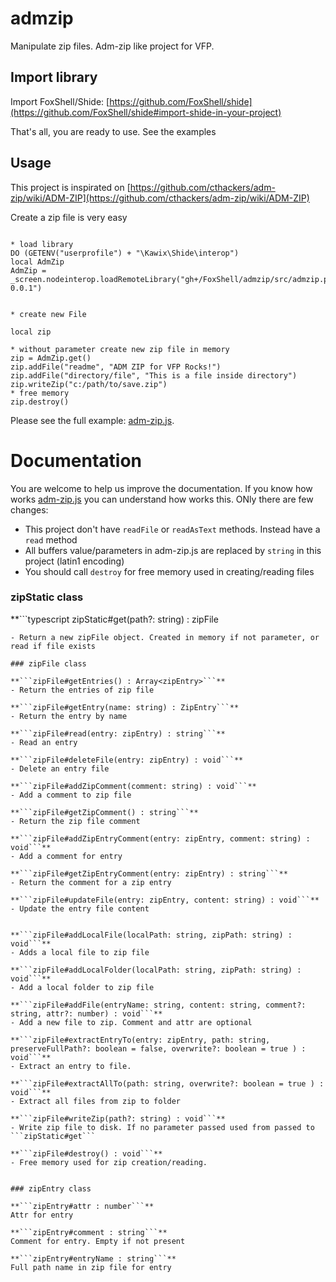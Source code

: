 # admzip
Manipulate zip files. Adm-zip like project for VFP.


## Import library

Import FoxShell/Shide: [https://github.com/FoxShell/shide](https://github.com/FoxShell/shide#import-shide-in-your-project)

That's all, you are ready to use. See the examples


## Usage

This project is inspirated on [https://github.com/cthackers/adm-zip/wiki/ADM-ZIP](https://github.com/cthackers/adm-zip/wiki/ADM-ZIP)

Create a zip file is very easy
```harbour

* load library
DO (GETENV("userprofile") + "\Kawix\Shide\interop")
local AdmZip
AdmZip = _screen.nodeinterop.loadRemoteLibrary("gh+/FoxShell/admzip/src/admzip.prg|admzip-0.0.1")


* create new File 

local zip

* without parameter create new zip file in memory
zip = AdmZip.get()
zip.addFile("readme", "ADM ZIP for VFP Rocks!")
zip.addFile("directory/file", "This is a file inside directory")
zip.writeZip("c:/path/to/save.zip")
* free memory
zip.destroy()
```

Please see the full example: [adm-zip.js](./examples/zip-create-read.prg). 


# Documentation

You are welcome to help us improve the documentation. If you know how works [adm-zip.js](./examples/zip-create-read.prg) you can understand how works this.
ONly there are few changes: 

- This project don't have ```readFile``` or ```readAsText``` methods. Instead have a ```read``` method
- All buffers value/parameters in adm-zip.js are replaced by ```string``` in this project (latin1 encoding)
- You should call ```destroy``` for free memory used in creating/reading files



### zipStatic class 

**```typescript 
zipStatic#get(path?: string) : zipFile
```**
- Return a new zipFile object. Created in memory if not parameter, or read if file exists

### zipFile class

**```zipFile#getEntries() : Array<zipEntry>```**
- Return the entries of zip file

**```zipFile#getEntry(name: string) : ZipEntry```**
- Return the entry by name

**```zipFile#read(entry: zipEntry) : string```**
- Read an entry

**```zipFile#deleteFile(entry: zipEntry) : void```**
- Delete an entry file

**```zipFile#addZipComment(comment: string) : void```**
- Add a comment to zip file

**```zipFile#getZipComment() : string```**
- Return the zip file comment

**```zipFile#addZipEntryComment(entry: zipEntry, comment: string) : void```**
- Add a comment for entry 

**```zipFile#getZipEntryComment(entry: zipEntry) : string```**
- Return the comment for a zip entry 

**```zipFile#updateFile(entry: zipEntry, content: string) : void```**
- Update the entry file content


**```zipFile#addLocalFile(localPath: string, zipPath: string) : void```**
- Adds a local file to zip file

**```zipFile#addLocalFolder(localPath: string, zipPath: string) : void```**
- Add a local folder to zip file

**```zipFile#addFile(entryName: string, content: string, comment?: string, attr?: number) : void```**
- Add a new file to zip. Comment and attr are optional

**```zipFile#extractEntryTo(entry: zipEntry, path: string, preserveFullPath?: boolean = false, overwrite?: boolean = true ) : void```**
- Extract an entry to file. 

**```zipFile#extractAllTo(path: string, overwrite?: boolean = true ) : void```**
- Extract all files from zip to folder

**```zipFile#writeZip(path?: string) : void```**
- Write zip file to disk. If no parameter passed used from passed to ```zipStatic#get```

**```zipFile#destroy() : void```**
- Free memory used for zip creation/reading.


### zipEntry class

**```zipEntry#attr : number```**
Attr for entry

**```zipEntry#comment : string```**
Comment for entry. Empty if not present

**```zipEntry#entryName : string```** 
Full path name in zip file for entry














